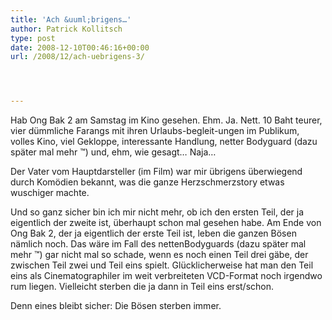 ```yaml
---
title: 'Ach &uuml;brigens…'
author: Patrick Kollitsch
type: post
date: 2008-12-10T00:46:16+00:00
url: /2008/12/ach-uebrigens-3/




---
```

Hab Ong Bak 2 am Samstag im Kino gesehen. Ehm. Ja. Nett. 10 Baht teurer, vier d&uuml;mmliche Farangs mit ihren Urlaubs-begleit-ungen im Publikum, volles Kino, viel Gekloppe, interessante Handlung, netter Bodyguard (dazu sp&auml;ter mal mehr &trade;) und, ehm, wie gesagt&#8230; Naja&#8230;

Der Vater vom Hauptdarsteller (im Film) war mir &uuml;brigens &uuml;berwiegend durch Kom&ouml;dien bekannt, was die ganze Herzschmerzstory etwas wuschiger machte. 

Und so ganz sicher bin ich mir nicht mehr, ob ich den ersten Teil, der ja eigentlich der zweite ist, &uuml;berhaupt schon mal gesehen habe. Am Ende von Ong Bak 2, der ja eigentlich der erste Teil ist, leben die ganzen B&ouml;sen n&auml;mlich noch. Das w&auml;re im Fall des nettenBodyguards (dazu sp&auml;ter mal mehr &trade;) gar nicht mal so schade, wenn es noch einen Teil drei g&auml;be, der zwischen Teil zwei und Teil eins spielt. Gl&uuml;cklicherweise hat man den Teil eins als Cinematographiler im weit verbreiteten VCD-Format noch irgendwo rum liegen. Vielleicht sterben die ja dann in Teil eins erst/schon. 

Denn eines bleibt sicher: Die B&ouml;sen sterben immer.